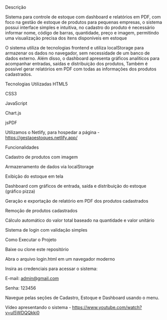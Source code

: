 Descrição

Sistema para controle de estoque com dashboard e relatórios em PDF, com foco na gestão de estoque de produtos para pequenas empresas, o sistema possui interface simples e intuitiva, no cadastro do produto é necessário informar nome, código de barras, quantidade, preço e imagem, permitindo uma visualização precisa dos itens disponíveis em estoque

O sistema utiliza de tecnologias frontend e utiliza localStorage para armazenar os dados no navegador, sem necessidade de um banco de dados externo. Além disso, o dashboard apresenta gráficos analíticos para acompanhar entradas, saídas e distribuição dos produtos, Também é possível gerar relatórios em PDF com todas as informações dos produtos cadastrados.

Tecnologias Utilizadas
HTML5

CSS3

JavaScript

Chart.js

jsPDF

Utilizamos o Netlify, para hospedar a página - https://gestaoestoques.netlify.app/




Funcionalidades

Cadastro de produtos com imagem

Armazenamento de dados via localStorage

Exibição do estoque em tela

Dashboard com gráficos de entrada, saída e distribuição do estoque (gráfico pizza)

Geração e exportação de relatório em PDF dos produtos cadastrados

Remoção de produtos cadastrados

Cálculo automático do valor total baseado na quantidade e valor unitário

Sistema de login com validação simples


Como Executar o Projeto

Baixe ou clone este repositório

Abra o arquivo login.html em um navegador moderno

Insira as credenciais para acessar o sistema:

E-mail: admin@gmail.com

Senha: 123456

Navegue pelas seções de Cadastro, Estoque e Dashboard usando o menu.


Vídeo apresentando o sistema - https://www.youtube.com/watch?v=uI5WDQQkki0 
